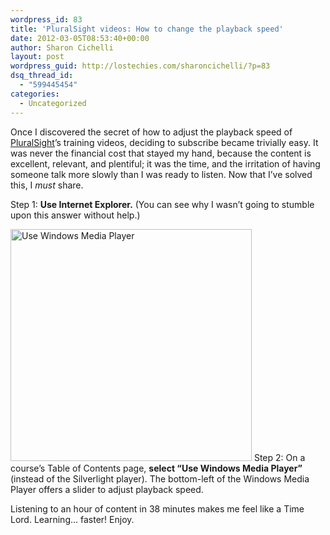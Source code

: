 ```yaml
---
wordpress_id: 83
title: 'PluralSight videos: How to change the playback speed'
date: 2012-03-05T08:53:40+00:00
author: Sharon Cichelli
layout: post
wordpress_guid: http://lostechies.com/sharoncichelli/?p=83
dsq_thread_id:
  - "599445454"
categories:
  - Uncategorized
---
```

Once I discovered the secret of how to adjust the playback speed of [PluralSight](http://www.pluralsight.com/)&rsquo;s training videos, deciding to subscribe became trivially easy. It was never the financial cost that stayed my hand, because the content is excellent, relevant, and plentiful; it was the time, and the irritation of having someone talk more slowly than I was ready to listen. Now that I&#8217;ve solved this, I _must_ share.

Step 1: **Use Internet Explorer.** (You can see why I wasn&#8217;t going to stumble upon this answer without help.)

[<img src="http://clayvessel.org/clayvessel/wp-content/uploads/2012/03/PluralSightWindowsMediaPlayer.png" alt="Use Windows Media Player" title="PluralSightWindowsMediaPlayer" width="386" height="371" class="alignright size-full wp-image-84" />](http://clayvessel.org/clayvessel/wp-content/uploads/2012/03/PluralSightWindowsMediaPlayer.png) Step 2: On a course&#8217;s Table of Contents page, **select &#8220;Use Windows Media Player&#8221;** (instead of the Silverlight player). The bottom-left of the Windows Media Player offers a slider to adjust playback speed. 

Listening to an hour of content in 38 minutes makes me feel like a Time Lord. Learning&#8230; faster! Enjoy.